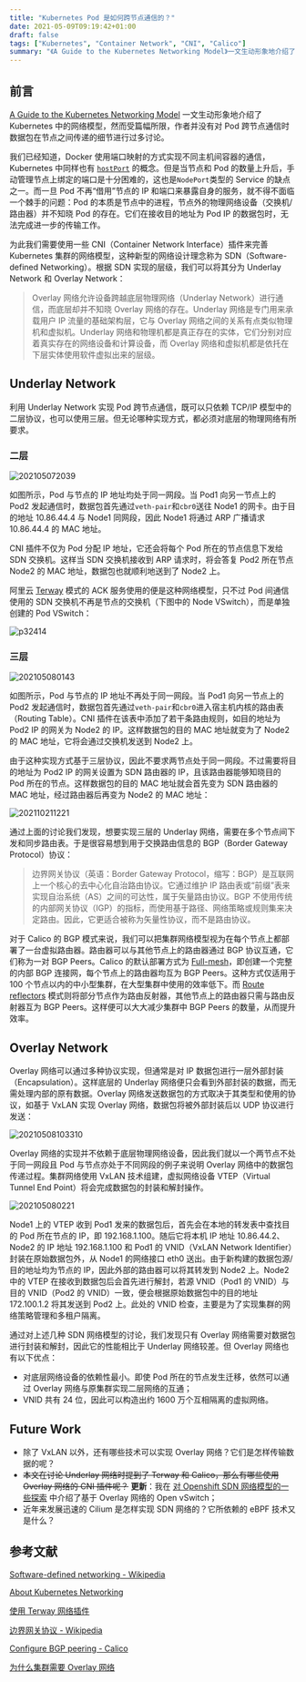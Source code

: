 ```yaml
---
title: "Kubernetes Pod 是如何跨节点通信的？"
date: 2021-05-09T09:19:42+01:00
draft: false
tags: ["Kubernetes", "Container Network", "CNI", "Calico"]
summary: "《A Guide to the Kubernetes Networking Model》一文生动形象地介绍了 Kubernetes 中的网络模型，然而受篇幅所限，作者并没有对 Pod 跨节点通信时数据包在节点之间传递的细节进行过多讨论 ..."
---
```


## 前言

[A Guide to the Kubernetes Networking Model](https://sookocheff.com/post/kubernetes/understanding-kubernetes-networking-model/) 一文生动形象地介绍了 Kubernetes 中的网络模型，然而受篇幅所限，作者并没有对 Pod 跨节点通信时数据包在节点之间传递的细节进行过多讨论。

我们已经知道，Docker 使用端口映射的方式实现不同主机间容器的通信，Kubernetes 中同样也有 [`hostPort`](https://kubernetes.io/docs/reference/generated/kubernetes-api/v1.20/#pod-v1-core) 的概念。但是当节点和 Pod 的数量上升后，手动管理节点上绑定的端口是十分困难的，这也是`NodePort`类型的 Service 的缺点之一。而一旦 Pod 不再“借用”节点的 IP 和端口来暴露自身的服务，就不得不面临一个棘手的问题：Pod 的本质是节点中的进程，节点外的物理网络设备（交换机/路由器）并不知晓 Pod 的存在。它们在接收目的地址为 Pod IP 的数据包时，无法完成进一步的传输工作。

为此我们需要使用一些 CNI（Container Network Interface）插件来完善 Kubernetes 集群的网络模型，这种新型的网络设计理念称为 SDN（Software-defined Networking）。根据 SDN 实现的层级，我们可以将其分为 Underlay Network 和 Overlay Network：

> Overlay 网络允许设备跨越底层物理网络（Underlay Network）进行通信，而底层却并不知晓 Overlay 网络的存在。Underlay 网络是专门用来承载用户 IP 流量的基础架构层，它与 Overlay 网络之间的关系有点类似物理机和虚拟机。Underlay 网络和物理机都是真正存在的实体，它们分别对应着真实存在的网络设备和计算设备，而 Overlay 网络和虚拟机都是依托在下层实体使用软件虚拟出来的层级。

## Underlay Network

利用 Underlay Network 实现 Pod 跨节点通信，既可以只依赖 TCP/IP 模型中的二层协议，也可以使用三层。但无论哪种实现方式，都必须对底层的物理网络有所要求。

### 二层

![202105072039](https://cdn.jsdelivr.net/gh/koktlzz/ImgBed@master/202105072039.jpeg)

如图所示，Pod 与节点的 IP 地址均处于同一网段。当 Pod1 向另一节点上的 Pod2 发起通信时，数据包首先通过`veth-pair`和`cbr0`送往 Node1 的网卡。由于目的地址 10.86.44.4 与 Node1 同网段，因此 Node1 将通过 ARP 广播请求 10.86.44.4 的 MAC 地址。

CNI 插件不仅为 Pod 分配 IP 地址，它还会将每个 Pod 所在的节点信息下发给 SDN 交换机。这样当 SDN 交换机接收到 ARP 请求时，将会答复 Pod2 所在节点 Node2 的 MAC 地址，数据包也就顺利地送到了 Node2 上。

阿里云 [Terway](https://help.aliyun.com/document_detail/86500.html) 模式的 ACK 服务使用的便是这种网络模型，只不过 Pod 间通信使用的 SDN 交换机不再是节点的交换机（下图中的 Node VSwitch），而是单独创建的 Pod VSwitch：

![p32414](https://cdn.jsdelivr.net/gh/koktlzz/ImgBed@master/p32414.png)

### 三层

![202105080143](https://cdn.jsdelivr.net/gh/koktlzz/ImgBed@master/202105080143.jpeg)

如图所示，Pod 与节点的 IP 地址不再处于同一网段。当 Pod1 向另一节点上的 Pod2 发起通信时，数据包首先通过`veth-pair`和`cbr0`进入宿主机内核的路由表（Routing Table）。CNI 插件在该表中添加了若干条路由规则，如目的地址为 Pod2 IP 的网关为 Node2 的 IP。这样数据包的目的 MAC 地址就变为了 Node2 的 MAC 地址，它将会通过交换机发送到 Node2 上。

由于这种实现方式基于三层协议，因此不要求两节点处于同一网段。不过需要将目的地址为 Pod2 IP 的网关设置为 SDN 路由器的 IP，且该路由器能够知晓目的 Pod 所在的节点。这样数据包的目的 MAC 地址就会首先变为 SDN 路由器的 MAC 地址，经过路由器后再变为 Node2 的 MAC 地址：

![202110211221](https://cdn.jsdelivr.net/gh/koktlzz/ImgBed@master/202110211221.jpeg)

通过上面的讨论我们发现，想要实现三层的 Underlay 网络，需要在多个节点间下发和同步路由表。于是很容易想到用于交换路由信息的 BGP（Border Gateway Protocol）协议：

> 边界网关协议（英语：Border Gateway Protocol，缩写：BGP）是互联网上一个核心的去中心化自治路由协议。它通过维护 IP 路由表或“前缀”表来实现自治系统（AS）之间的可达性，属于矢量路由协议。BGP 不使用传统的内部网关协议（IGP）的指标，而使用基于路径、网络策略或规则集来决定路由。因此，它更适合被称为矢量性协议，而不是路由协议。

对于 Calico 的 BGP 模式来说，我们可以把集群网络模型视为在每个节点上都部署了一台虚拟路由器。路由器可以与其他节点上的路由器通过 BGP 协议互通，它们称为一对 BGP Peers。Calico 的默认部署方式为 [Full-mesh](https://docs.projectcalico.org/networking/bgp#full-mesh)，即创建一个完整的内部 BGP 连接网，每个节点上的路由器均互为 BGP Peers。这种方式仅适用于 100 个节点以内的中小型集群，在大型集群中使用的效率低下。而 [Route reflectors](https://docs.projectcalico.org/networking/bgp#route-reflectors) 模式则将部分节点作为路由反射器，其他节点上的路由器只需与路由反射器互为 BGP Peers。这样便可以大大减少集群中 BGP Peers 的数量，从而提升效率。

## Overlay Network

Overlay 网络可以通过多种协议实现，但通常是对 IP 数据包进行一层外部封装（Encapsulation）。这样底层的 Underlay 网络便只会看到外部封装的数据，而无需处理内部的原有数据。Overlay 网络发送数据包的方式取决于其类型和使用的协议，如基于 VxLAN 实现 Overlay 网络，数据包将被外部封装后以 UDP 协议进行发送：

![20210508103310](https://cdn.jsdelivr.net/gh/koktlzz/NoteImg@main/20210508103310.png)

Overlay 网络的实现并不依赖于底层物理网络设备，因此我们就以一个两节点不处于同一网段且 Pod 与节点亦处于不同网段的例子来说明 Overlay 网络中的数据包传递过程。集群网络使用 VxLAN 技术组建，虚拟网络设备 VTEP（Virtual Tunnel End Point）将会完成数据包的封装和解封操作。

![202105080221](https://cdn.jsdelivr.net/gh/koktlzz/ImgBed@master/202105080221.jpeg)

Node1 上的 VTEP 收到 Pod1 发来的数据包后，首先会在本地的转发表中查找目的 Pod 所在节点的 IP，即 192.168.1.100。随后它将本机 IP 地址 10.86.44.2、Node2 的 IP 地址 192.168.1.100 和 Pod1 的 VNID（VxLAN Network Identifier）封装在原始数据包外，从 Node1 的网络接口 eth0 送出。由于新构建的数据包源/目的地址均为节点的 IP，因此外部的路由器可以将其转发到 Node2 上。Node2 中的 VTEP 在接收到数据包后会首先进行解封，若源 VNID（Pod1 的 VNID）与目的 VNID（Pod2 的 VNID）一致，便会根据原始数据包中的目的地址 172.100.1.2 将其发送到 Pod2 上。此处的 VNID 检查，主要是为了实现集群的网络策略管理和多租户隔离。

通过对上述几种 SDN 网络模型的讨论，我们发现只有 Overlay 网络需要对数据包进行封装和解封，因此它的性能相比于 Underlay 网络较差。但 Overlay 网络也有以下优点：

- 对底层网络设备的依赖性最小。即使 Pod 所在的节点发生迁移，依然可以通过 Overlay 网络与原集群实现二层网络的互通；
- VNID 共有 24 位，因此可以构造出约 1600 万个互相隔离的虚拟网络。

## Future Work

- 除了 VxLAN 以外，还有哪些技术可以实现 Overlay 网络？它们是怎样传输数据的呢？
- ~~本文在讨论 Underlay 网络时提到了 Terway 和 Calico，那么有哪些使用 Overlay 网络的 CNI 插件呢？~~ **更新**：我在 [对 Openshift SDN 网络模型的一些探索](/posts/explorations-on-the-openshift-sdn-network-model/) 中介绍了基于 Overlay 网络的 Open vSwitch；
- 近年来发展迅速的 Cilium 是怎样实现 SDN 网络的？它所依赖的 eBPF 技术又是什么？

## 参考文献

[Software-defined networking - Wikipedia](https://en.wikipedia.org/wiki/Software-defined_networking)

[About Kubernetes Networking](https://projectcalico.docs.tigera.io/about/about-k8s-networking)

[使用 Terway 网络插件](https://help.aliyun.com/document_detail/97467.html)

[边界网关协议 - Wikipedia](https://zh.wikipedia.org/wiki/%E8%BE%B9%E7%95%8C%E7%BD%91%E5%85%B3%E5%8D%8F%E8%AE%AE)

[Configure BGP peering - Calico](https://docs.projectcalico.org/networking/bgp)

[为什么集群需要 Overlay 网络](https://draveness.me/whys-the-design-overlay-network/)
